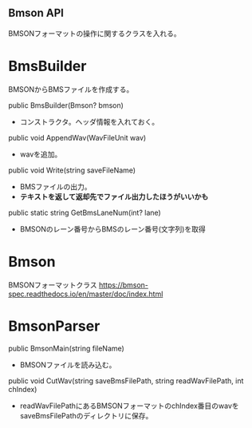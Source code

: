 ﻿## Bmson API

BMSONフォーマットの操作に関するクラスを入れる。

# BmsBuilder

BMSONからBMSファイルを作成する。

public BmsBuilder(Bmson? bmson)
  * コンストラクタ。ヘッダ情報を入れておく。

public void AppendWav(WavFileUnit wav)
  * wavを追加。

public void Write(string saveFileName)
  * BMSファイルの出力。
  * **テキストを返して返却先でファイル出力したほうがいいかも**

public static string GetBmsLaneNum(int? lane)
  * BMSONのレーン番号からBMSのレーン番号(文字列)を取得


# Bmson

BMSONフォーマットクラス
https://bmson-spec.readthedocs.io/en/master/doc/index.html


# BmsonParser

public BmsonMain(string fileName)
  * BMSONファイルを読み込む。

public void CutWav(string saveBmsFilePath, string readWavFilePath, int chIndex)
  * readWavFilePathにあるBMSONフォーマットのchIndex番目のwavをsaveBmsFilePathのディレクトリに保存。

 
